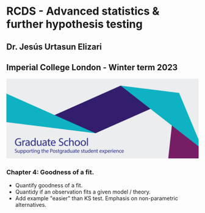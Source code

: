 # RCDS - Advanced statistics & further hypothesis testing

## Dr. Jesús Urtasun Elizari

## Imperial College London - Winter term 2023

<img src="/readme_figures/grad-school-logo.png">

### Chapter 4: Goodness of a fit.

- Quantify goodness of a fit.
- Quantidy if an observation fits a given model / theory.
- Add example "easier" than KS test. Emphasis on non-parametric alternatives.